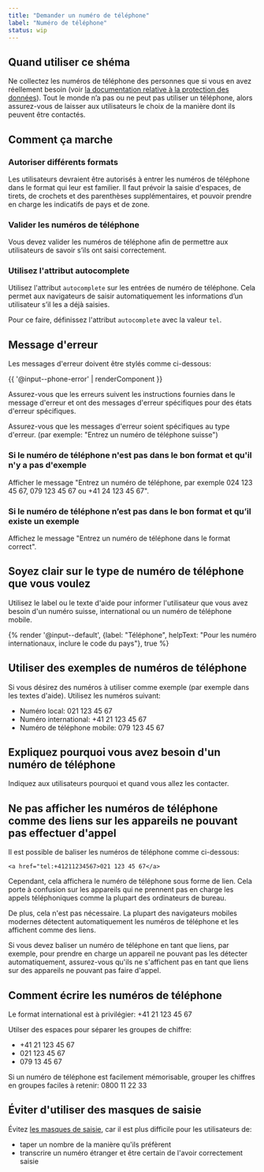 ```yaml
---
title: "Demander un numéro de téléphone"
label: "Numéro de téléphone"
status: wip
---
```


## Quand utiliser ce shéma

Ne collectez les numéros de téléphone des personnes que si vous en avez réellement besoin (voir [la documentation relative à la protection des données](/docs/get-started/protection-des-donnees)). Tout le monde n’a pas ou ne peut pas utiliser un téléphone, alors assurez-vous de laisser aux utilisateurs le choix de la manière dont ils peuvent être contactés.

## Comment ça marche 

### Autoriser différents formats

Les utilisateurs devraient être autorisés à entrer les numéros de téléphone dans le format qui leur est familier. Il faut prévoir la saisie d'espaces, de tirets, de crochets et des parenthèses supplémentaires, et pouvoir prendre en charge les indicatifs de pays et de zone.

### Valider les numéros de téléphone

Vous devez valider les numéros de téléphone afin de permettre aux utilisateurs de savoir s’ils ont saisi correctement.

### Utilisez l'attribut autocomplete

Utilisez l'attribut `autocomplete` sur les entrées de numéro de téléphone. Cela permet aux navigateurs de saisir automatiquement les informations d’un utilisateur s’il les a déjà saisies.

Pour ce faire, définissez l'attribut `autocomplete` avec la valeur `tel`.

## Message d'erreur

Les messages d'erreur doivent être stylés comme ci-dessous:

{{ '@input--phone-error' | renderComponent }}

Assurez-vous que les erreurs suivent les instructions fournies dans le message d'erreur et ont des messages d'erreur spécifiques pour des états d'erreur spécifiques.

Assurez-vous que les messages d'erreur soient spécifiques au type d'erreur. (par exemple: "Entrez un numéro de téléphone suisse")

### Si le numéro de téléphone n'est pas dans le bon format et qu'il n'y a pas d'exemple

Afficher le message "Entrez un numéro de téléphone, par exemple 024 123 45 67, 079 123 45 67 ou +41 24 123 45 67".

### Si le numéro de téléphone n’est pas dans le bon format et qu’il existe un exemple

Affichez le message "Entrez un numéro de téléphone dans le format correct".

## Soyez clair sur le type de numéro de téléphone que vous voulez

Utilisez le label ou le texte d'aide pour informer l'utilisateur que vous avez besoin d'un numéro suisse, international ou un numéro de téléphone mobile.

<div class="foehn-example">
{% render '@input--default', {label: "Téléphone", helpText: "Pour les numéro internationaux, inclure le code du pays"}, true %}
</div>

## Utiliser des exemples de numéros de téléphone

Si vous désirez des numéros à utiliser comme exemple (par exemple dans les textes d'aide). Utilisez les numéros suivant:

- Numéro local: 021 123 45 67
- Numéro international: +41 21 123 45 67
- Numéro de téléphone mobile: 079 123 45 67

## Expliquez pourquoi vous avez besoin d'un numéro de téléphone

Indiquez aux utilisateurs pourquoi et quand vous allez les contacter.

## Ne pas afficher les numéros de téléphone comme des liens sur les appareils ne pouvant pas effectuer d'appel

Il est possible de baliser les numéros de téléphone comme ci-dessous:

```
<a href="tel:+41211234567>021 123 45 67</a>
```

Cependant, cela affichera le numéro de téléphone sous forme de lien. Cela porte à confusion sur les appareils qui ne prennent pas en charge les appels téléphoniques comme la plupart des ordinateurs de bureau.

De plus, cela n'est pas nécessaire. La plupart des navigateurs mobiles modernes détectent automatiquement les numéros de téléphone et les affichent comme des liens.

Si vous devez baliser un numéro de téléphone en tant que liens, par exemple, pour prendre en charge un appareil ne pouvant pas les détecter automatiquement, assurez-vous qu'ils ne s'affichent pas en tant que liens sur des appareils ne pouvant pas faire d'appel.

## Comment écrire les numéros de téléphone

Le format international est à privilégier: +41 21 123 45 67

Utilser des espaces pour séparer les groupes de chiffre: 
- +41 21 123 45 67
- 021 123 45 67
- 079 13 45 67

Si un numéro de téléphone est facilement mémorisable, grouper les chiffres en groupes faciles à retenir: 0800 11 22 33

## Éviter d'utiliser des masques de saisie

Évitez [les masques de saisie](https://css-tricks.com/input-masking/), car il est plus difficile pour les utilisateurs de:

 - taper un nombre de la manière qu'ils préfèrent
 - transcrire un numéro étranger et être certain de l'avoir correctement saisie
